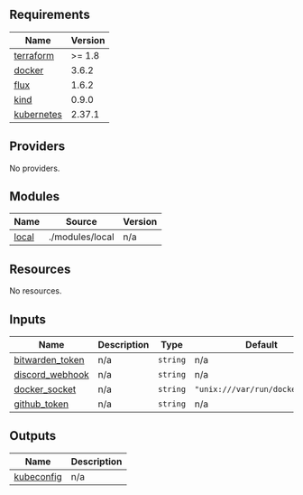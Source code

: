 <!-- BEGIN_TF_DOCS -->
## Requirements

| Name | Version |
|------|---------|
| <a name="requirement_terraform"></a> [terraform](#requirement\_terraform) | >= 1.8 |
| <a name="requirement_docker"></a> [docker](#requirement\_docker) | 3.6.2 |
| <a name="requirement_flux"></a> [flux](#requirement\_flux) | 1.6.2 |
| <a name="requirement_kind"></a> [kind](#requirement\_kind) | 0.9.0 |
| <a name="requirement_kubernetes"></a> [kubernetes](#requirement\_kubernetes) | 2.37.1 |

## Providers

No providers.

## Modules

| Name | Source | Version |
|------|--------|---------|
| <a name="module_local"></a> [local](#module\_local) | ./modules/local | n/a |

## Resources

No resources.

## Inputs

| Name | Description | Type | Default | Required |
|------|-------------|------|---------|:--------:|
| <a name="input_bitwarden_token"></a> [bitwarden\_token](#input\_bitwarden\_token) | n/a | `string` | n/a | yes |
| <a name="input_discord_webhook"></a> [discord\_webhook](#input\_discord\_webhook) | n/a | `string` | n/a | yes |
| <a name="input_docker_socket"></a> [docker\_socket](#input\_docker\_socket) | n/a | `string` | `"unix:///var/run/docker.sock"` | no |
| <a name="input_github_token"></a> [github\_token](#input\_github\_token) | n/a | `string` | n/a | yes |

## Outputs

| Name | Description |
|------|-------------|
| <a name="output_kubeconfig"></a> [kubeconfig](#output\_kubeconfig) | n/a |
<!-- END_TF_DOCS -->